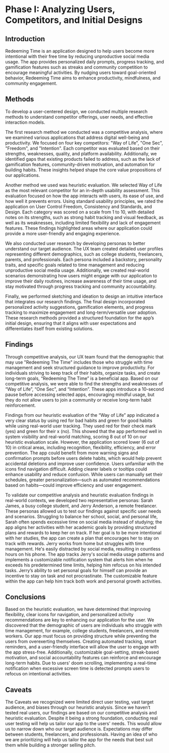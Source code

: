 # Phase I: Analyzing Users, Competitors, and Initial Designs

## Introduction

Redeeming Time is an application designed to help users become more intentional with their free time by reducing unproductive social media usage. The app provides personalized daily prompts, progress tracking, and gamification features such as streaks and community competition to encourage meaningful activities. By nudging users toward goal-oriented behavior, Redeeming Time aims to enhance productivity, mindfulness, and community engagement.

## Methods

To develop a user-centered design, we conducted multiple research methods to understand competitor offerings, user needs, and effective interaction models.

The first research method we conducted was a competitive analysis, where we examined various applications that address digital well-being and productivity. We focused on four key competitors: "Way of Life", "One Sec", "Freedom", and "Intention". Each competitor was evaluated based on their strengths, weaknesses, quality, and platform availability. Additionally, we identified gaps that existing products failed to address, such as the lack of gamification features, community-driven motivation, and automation for building habits. These insights helped shape the core value propositions of our applications.

Another method we used was heuristic evaluation. We selected Way of Life as the most relevant competitor for an in-depth usability assessment. This evaluation focused on how the app interacts with users, its ease of use, and how well it prevents errors. Using standard usability principles, we rated the application on User Control Freedom, Consistency and Standards, and Design. Each category was scored on a scale from 1 to 10, with detailed notes on its strengths, such as strong habit tracking and visual feedback, as well as its weaknesses, including limited flexibility and lack of engagement features. These findings highlighted areas where our application could provide a more user-friendly and engaging experience.

We also conducted user research by developing personas to better understand our target audience. The UX team created detailed user profiles representing different demographics, such as college students, freelancers, parents, and professionals. Each persona included a backstory, personality traits, and specific goals related to time management and reducing unproductive social media usage. Additionally, we created real-world scenarios demonstrating how users might engage with our application to improve their daily routines, increase awareness of their time usage, and stay motivated through progress tracking and community accountability.

Finally, we performed sketching and ideation to design an intuitive interface that integrates our research findings. The final design incorporated personalized activity suggestions, gamification elements, and progress tracking to maximize engagement and long-term/versatile user adoption. These research methods provided a structured foundation for the app’s initial design, ensuring that it aligns with user expectations and differentiates itself from existing solutions.

## Findings

Through competitive analysis, our UX team found that the demographic that may use "Redeeming The Time" includes those who struggle with time management and seek structured guidance to improve productivity. For individuals striving to keep track of their habits, organize tasks, and create long-term goals, “Redeeming The Time” is a beneficial app.  Based on our competitive analysis, we were able to find the strengths and weaknesses of  “Way of Life”, “One Sec", and “Intention”. These apps introduce a 10-second pause before accessing selected apps, encouraging mindful usage, but they do not allow users to join a community or receive long-term habit reinforcement.

  Findings from our heuristic evaluation of the “Way of Life” app indicated a very clear status by using red for bad habits and green for good habits while using real-world user tracking. They used red for their check mark (yes) and green for their x (no). This showed that the app performed well in system visibility and real-world matching, scoring 8 out of 10 on our heuristic evaluation scale. However, the application scored lower (6 out of 10) in critical areas, including recognition, flexibility, efficiency, and error prevention. The app could benefit from more warning signs and confirmation prompts before users delete habits, which would help prevent accidental deletions and improve user confidence. Users unfamiliar with the icons find navigation difficult. Adding clearer labels or tooltips could enhance usability and reduce confusion. While users can manually set their schedules, greater personalization—such as automated recommendations based on habits—could improve efficiency and user engagement.
  
  To validate our competitive analysis and heuristic evaluation findings in real-world contexts, we developed two representative personas: Sarah James, a busy college student, and Jerry Anderson, a remote freelancer. These personas allowed us to test our findings against specific user needs and scenarios. Struggling to balance her school, social, and personal life, Sarah often spends excessive time on social media instead of studying; the app aligns her activities with her academic goals by providing structured plans and rewards to keep her on track. If her goal is to be more intentional with her studies, the app can create a plan that encourages her to stay on track with rewards.  Jerry works from home but struggles with time management. He's easily distracted by social media, resulting in countless hours on his phone. The app tracks Jerry's social media usage patterns and implements a customizable notification system that alerts him when he exceeds his predetermined time limits, helping him refocus on his intended tasks. Jerry’s ability to set personal goals for himself can provide an incentive to stay on task and not procrastinate. The customizable feature within the app can help him track both work and personal growth activities.


## Conclusions

Based on the heuristic evaluation, we have determined that improving flexibility, clear icons for navigation, and personalized activity recommendations are key to enhancing our application for the user. We discovered that the demographic of users are individuals who struggle with time management, for example, college students, freelancers, and remote workers. Our app must focus on providing structure while preventing the users from overexerting themselves. Creating automated tracking, smart reminders, and a user-friendly interface will allow the user to engage with the app stress-free. Additionally, customizable goal-setting, streak-based motivation, and social accountability features can reinforce and encourage long-term habits. Due to users' doom scrolling, implementing a real-time notification when excessive screen time is detected prompts users to refocus on intentional activities. 


## Caveats

The Caveats we recognized were limited direct user testing, vast target audience, and biases through our heuristic analysis. Since we haven’t tested real users, our findings are based on our competitive analysis and heuristic evaluation. Despite it being a strong foundation, conducting real user testing will help us tailor our app to the users' needs. This would allow us to narrow down who our target audience is. Expectations may differ between students, freelancers, and professionals. Having an idea of who we are prioritizing will help us tailor the app for the needs that best suit them while building a stronger selling pitch.  


